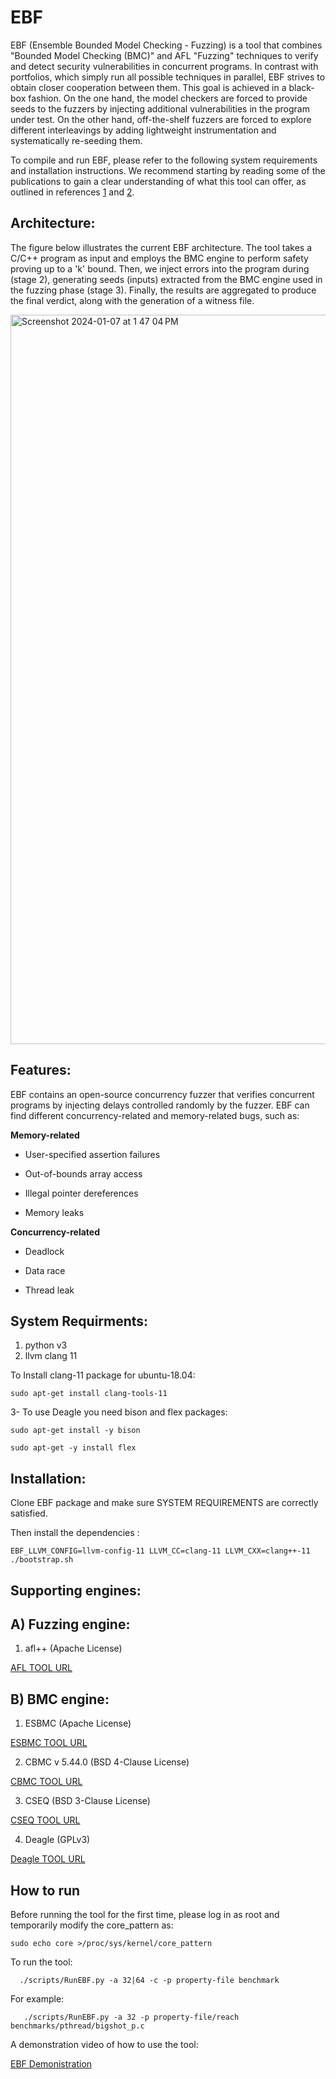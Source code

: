 # EBF
EBF (Ensemble Bounded Model Checking - Fuzzing) is a tool that combines "Bounded Model Checking (BMC)" and AFL "Fuzzing" techniques to verify and detect security vulnerabilities in concurrent programs. In contrast with portfolios, which simply run all possible techniques in parallel, EBF strives to obtain closer cooperation between them.
This goal is achieved in a black-box fashion. On the one hand, the model checkers are forced to provide seeds to the fuzzers by injecting additional vulnerabilities in the program under test. On the other hand, off-the-shelf fuzzers are forced to explore different interleavings by adding lightweight instrumentation and systematically re-seeding them.

To compile and run EBF, please refer to the following system requirements and installation instructions. We recommend starting by reading some of the publications to gain a clear understanding of what this tool can offer, as outlined in references [1](https://ieeexplore.ieee.org/stamp/stamp.jsp?arnumber=9955513) and [2](https://link.springer.com/chapter/10.1007/978-3-031-30820-8_33).


## Architecture:

The figure below illustrates the current EBF architecture. The tool takes a C/C++ program as input and employs the BMC engine to perform safety proving up to a  'k'  bound. Then, we inject errors into the program during (stage 2), generating seeds (inputs) extracted from the BMC engine used in the fuzzing phase (stage 3). Finally, the results are aggregated to produce the final verdict, along with the generation of a witness file.

<img width="1167" alt="Screenshot 2024-01-07 at 1 47 04 PM" src="https://github.com/fatimahkj/EBF/assets/47563480/bea4e63a-c8de-4ce7-a7af-1ebf40550215">


## Features:
EBF contains an open-source concurrency fuzzer that verifies concurrent programs by injecting delays controlled randomly by the fuzzer. EBF can find different concurrency-related and memory-related bugs, such as: 

**Memory-related**

- User-specified assertion failures

- Out-of-bounds array access

- Illegal pointer dereferences

- Memory leaks

**Concurrency-related**

- Deadlock 

- Data race

- Thread leak

## System Requirments:
1. python v3
2. llvm clang 11

To Install clang-11 package for ubuntu-18.04:

` sudo apt-get install clang-tools-11
`

3- To use Deagle you need bison and flex packages:

`sudo apt-get install -y bison`

`sudo apt-get -y install flex`

## Installation:
Clone EBF package and make sure SYSTEM REQUIREMENTS are correctly satisfied.

Then install the dependencies :

`EBF_LLVM_CONFIG=llvm-config-11 LLVM_CC=clang-11 LLVM_CXX=clang++-11 ./bootstrap.sh
`


## Supporting engines:
## A) Fuzzing engine:

1. afl++ (Apache License)

[AFL TOOL URL](https://github.com/AFLplusplus/AFLplusplus )

 
## B) BMC engine:
1. ESBMC (Apache License)

[ESBMC TOOL URL](https://github.com/esbmc/esbmc)

2. CBMC v 5.44.0 (BSD 4-Clause License)

[CBMC TOOL URL](https://github.com/diffblue/cbmc)

3. CSEQ (BSD 3-Clause License)

[CSEQ TOOL URL](http://www.southampton.ac.uk/~gp1y10/cseq/cseq.html)

4. Deagle (GPLv3)

[Deagle TOOL URL](https://github.com/thufv/Deagle)


## How to run
Before running the tool for the first time, please log in as root and temporarily modify the core_pattern as:

` sudo echo core >/proc/sys/kernel/core_pattern
`

To run the tool:

`   ./scripts/RunEBF.py -a 32|64 -c -p property-file benchmark 
`

For example:

`    ./scripts/RunEBF.py -a 32 -p property-file/reach benchmarks/pthread/bigshot_p.c
`

A demonstration video of how to use the tool:

[EBF Demonistration](https://video.manchester.ac.uk/faculties/eb93b3a8b5a268cd92d4a041fcd72231/9c174f87-532a-487a-b4a1-a2f166fef270/)

